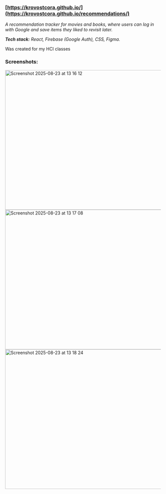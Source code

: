 ### [https://krovostcora.github.io/](https://krovostcora.github.io/recommendations/)

_A recommendation tracker for movies and books, where users can log in with Google and save items they liked to revisit later._

_**Tech stack:** React, Firebase (Google Auth), CSS, Figma._

Was created for my HCI classes

### Screenshots:

<img width="720" height="450" alt="Screenshot 2025-08-23 at 13 16 12" src="https://github.com/user-attachments/assets/efd049c1-d47c-4bc0-82a4-d5a436b27d7a" />

<img width="720" height="450" alt="Screenshot 2025-08-23 at 13 17 08" src="https://github.com/user-attachments/assets/da4868f3-1eee-478b-93a7-09a0f7f0235c" />

<img width="720" height="450" alt="Screenshot 2025-08-23 at 13 18 24" src="https://github.com/user-attachments/assets/622ec61d-3851-4a04-b6e8-76eb74c6d0bc" />
